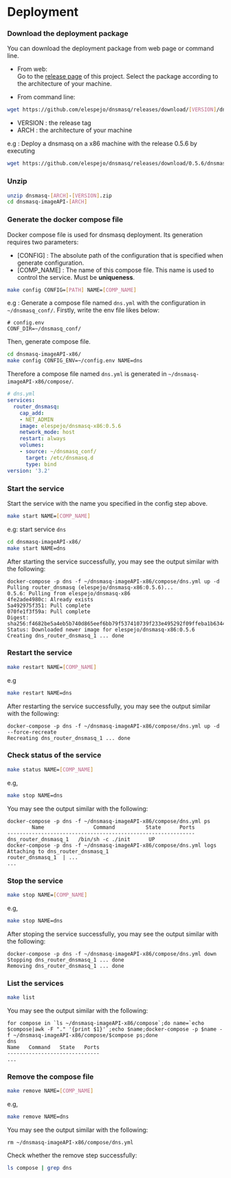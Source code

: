 # Deployment

### Download the deployment package
    
You can download the deployment package from web page or command line.

* From web:  
Go to the [release page](https://github.com/elespejo/dnsmasq/releases) of this project. Select the package according to the architecture of your machine.

* From command line:  
```bash
wget https://github.com/elespejo/dnsmasq/releases/download/[VERSION]/dnsmasq-[ARCH]-[VERSION].zip
```
  * VERSION : the release tag  
  * ARCH : the architecture of your machine 

  e.g : Deploy a dnsmasq on a x86 machine with the release 0.5.6 by executing
  ```bash
  wget https://github.com/elespejo/dnsmasq/releases/download/0.5.6/dnsmasq-x86-0.5.6.zip
  ```

### Unzip

```bash
unzip dnsmasq-[ARCH]-[VERSION].zip
cd dnsmasq-imageAPI-[ARCH]
```

### Generate the docker compose file

Docker compose file is used for dnsmasq deployment. Its generation requires two parameters:
* [CONFIG] : The absolute path of the configuration that is specified when generate configuration.   
* [COMP_NAME] : The name of this compose file. This name is used to control the service. Must be **uniqueness**.

```bash
make config CONFIG=[PATH] NAME=[COMP_NAME]
```

e.g : Generate a compose file named `dns.yml` with the configuration in `~/dnsmasq_conf/`.
Firstly, write the env file likes below:
```
# config.env
CONF_DIR=~/dnsmasq_conf/
```
Then, generate compose file. 
```bash
cd dnsmasq-imageAPI-x86/
make config CONFIG_ENV=~/config.env NAME=dns
```
Therefore a compose file named `dns.yml` is generated in `~/dnsmasq-imageAPI-x86/compose/`.
```yaml
# dns.yml
services:
  router_dnsmasq:
    cap_add:
    - NET_ADMIN
    image: elespejo/dnsmasq-x86:0.5.6
    network_mode: host
    restart: always
    volumes:
    - source: ~/dnsmasq_conf/
      target: /etc/dnsmasq.d
      type: bind
version: '3.2'
```

### Start the service
Start the service with the name you specified in the config step above.
```bash 
make start NAME=[COMP_NAME]
```
e.g: start service `dns`
```bash
cd dnsmasq-imageAPI-x86/
make start NAME=dns
```
After starting the service successfully, you may see the output similar with the following: 
```
docker-compose -p dns -f ~/dnsmasq-imageAPI-x86/compose/dns.yml up -d
Pulling router_dnsmasq (elespejo/dnsmasq-x86:0.5.6)...
0.5.6: Pulling from elespejo/dnsmasq-x86
4fe2ade4980c: Already exists
5a492975f351: Pull complete
070fe1f3f59a: Pull complete
Digest: sha256:f4682be5a4eb5b740d865eef6bb79f537410739f233e495292f09ffeba1b6344
Status: Downloaded newer image for elespejo/dnsmasq-x86:0.5.6
Creating dns_router_dnsmasq_1 ... done
```

### Restart the service
```bash
make restart NAME=[COMP_NAME]
```
e.g
```bash
make restart NAME=dns
```
After restarting the service successfully, you may see the output similar with the following:
```
docker-compose -p dns -f ~/dnsmasq-imageAPI-x86/compose/dns.yml up -d --force-recreate
Recreating dns_router_dnsmasq_1 ... done
```

### Check status of the service
```bash
make status NAME=[COMP_NAME]
```
e.g,
```bash
make stop NAME=dns
```
You may see the output similar with the following:
```
docker-compose -p dns -f ~/dnsmasq-imageAPI-x86/compose/dns.yml ps
        Name                Command          State      Ports
-------------------------------------------------------------
dns_router_dnsmasq_1   /bin/sh -c ./init      UP
docker-compose -p dns -f ~/dnsmasq-imageAPI-x86/compose/dns.yml logs
Attaching to dns_router_dnsmasq_1
router_dnsmasq_1  | ...
...
```

### Stop the service
```bash
make stop NAME=[COMP_NAME]
```
e.g,
```bash
make stop NAME=dns
```
After stoping the service successfully, you may see the output similar with the following:
```
docker-compose -p dns -f ~/dnsmasq-imageAPI-x86/compose/dns.yml down
Stopping dns_router_dnsmasq_1 ... done
Removing dns_router_dnsmasq_1 ... done
```

### List the services
```bash
make list
```
You may see the output similar with the following:
```
for compose in `ls ~/dnsmasq-imageAPI-x86/compose`;do name=`echo $compose|awk -F "." '{print $1}'`;echo $name;docker-compose -p $name -f ~/dnsmasq-imageAPI-x86/compose/$compose ps;done
dns
Name   Command   State   Ports
------------------------------
...
```

### Remove the compose file
```bash
make remove NAME=[COMP_NAME]
```
e.g,
```bash
make remove NAME=dns
```
You may see the output similar with the following:
```
rm ~/dnsmasq-imageAPI-x86/compose/dns.yml
```
Check whether the remove step successfully:
```bash
ls compose | grep dns
```

